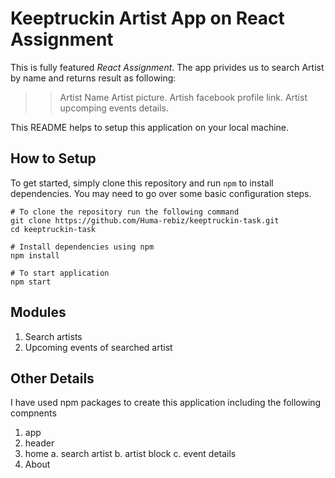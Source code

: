 # Keeptruckin Artist App on React Assignment

This is fully featured *React Assignment*. The app privides us to search Artist by name and returns result as following:
>> Artist Name
>> Artist picture.
>> Artish facebook profile link.
>> Artist upcomping events details.

This README helps to setup this application on your local machine.

## How to Setup

To get started, simply clone this repository and run `npm` to install dependencies. You may need to go over some basic configuration steps.

```
# To clone the repository run the following command 
git clone https://github.com/Huma-rebiz/keeptruckin-task.git
cd keeptruckin-task

# Install dependencies using npm
npm install

# To start application
npm start
```

## Modules

1. Search artists
2. Upcoming events of searched artist

## Other Details
I have used npm packages to create this application including the following compnents 
1. app
2. header
3. home
      a. search artist
      b. artist block
      c. event details
4. About




